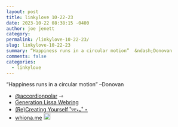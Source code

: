 ```yaml
---
layout: post
title: linkylove 10-22-23
date: 2023-10-22 08:38:15 -0400
author: joe jenett
category: 
permalink: /linkylove-10-22-23/
slug: linkylove-10-22-23
summary: “Happiness runs in a circular motion”  &ndash;Donovan
comments: false
categories:
  - linkylove
---
```

<p>“Happiness runs in a circular motion”  &ndash;Donovan</p>
<ul class="linkylove">
	<li><a href="https://indieweb.social/@accordionpolar/111278098971139103">@accordionpolar</a> <span title="led to site shown below">⇾</span></li>
	<li><a title="Generation Lissa Webring" href="https://genlissa.neocities.org/">Generation Lissa Webring</a> </li>
	<li><a title="Krishna “Krish”" href="https://sanguineroyal.com/">(Re)Creating Yourself ˚୨୧⋆｡˚ ⋆</a></li>
	<li><a title="Whiona" href="https://whiona.me/">whiona.me</a> <a class="normaltext" title="source" href="https://foreverliketh.is/"><img src="https://iwebthings.joejenett.com/images/left-arrow.png" alt="" width="18"></a></li>
</ul>

<a href="https://brid.gy/publish/mastodon"></a>